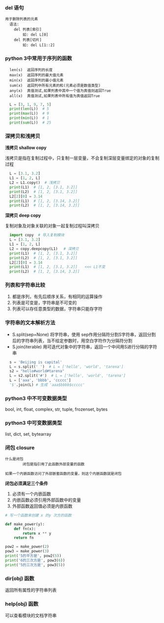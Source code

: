 ### del 语句

```
用于删除列表的元素
  语法:
    del 列表[索引]
        如: del L[0]
    del 列表[切片]
        如: del L[1::2]
```

### python 3中常用于序列的函数

```
  len(s)  返回序列的长度
  max(x)  返回序列的最大值元素
  min(x)  返回序列的最小值元素
  sum(x)  返回列中所有元素的和(元素必须是数值类型)
  any(x)  真值测试,如果列表中其中一个值为真值则返回True
  all(x)  真值测试,如果列表中所有值为真值返回True
```

```python
  L = [3, 1, 9, 7, 5]
  print(len(L))  # 5
  print(max(L))  # 9
  print(min(L))  # 1
  print(sum(L))  # 25
```

### 深拷贝和浅拷贝

**浅拷贝 shallow copy**

浅拷贝是指在复制过程中，只复制一层变量，不会复制深层变量绑定的对象的复制过程

```python
  L = [3.1, 3.2]
  L1 = [1, 2, L]
  L2 = L1.copy()  # 浅拷贝
  print(L1)  # [1, 2, [3.1, 3.2]]
  print(L2)  # [1, 2, [3.1, 3.2]]
  L2[2][0] = 3.14
  print(L1)  # [1, 2, [3.14, 3.2]]
  print(L2)  # [1, 2, [3.14, 3.2]]
```

**深拷贝 deep copy**

复制对象及对象关联的对象一起复制过程叫深拷贝

```python
  import copy  # 导入复制模块
  L = [3.1, 3.2]
  L1 = [1, 2, L]
  L2 = copy.deepcopy(L1) 　# 深拷贝
  print(L1)  # [1, 2, [3.1, 3.2]]
  print(L2)  # [1, 2, [3.1, 3.2]]
  L2[2][0] = 3.14
  print(L1)  # [1, 2, [3.1, 3.2]]　　<<< L1不变
  print(L2)  # [1, 2, [3.14, 3.2]]
```

### 列表和字符串比较

1. 都是序列，有先后顺序关系，有相同的运算操作
  2. 列表是可变是，字符串是不可变的
  3. 列表可以存任意类型的数据，字符串只能存字符

### 字符串的文本解析方法

- S.split(sep=None) 将字符串，使用 sep作用分隔符分割S字符串，返回分割后的字符串列表，当不给定参数时，用空白字符作为分隔符分割
- S.join(iterable) 用可迭代对象中的字符串，返回一个中间用S进行分隔的字符串

```python
  s = 'Beijing is capital'
  L = s.split(' ')  # L = ['hello', 'world', 'tarena']
  s2 = "hello#world#tarena"
  L = s2.split('#')  # L = ['hello', 'world', 'tarena']
  L = ['aaa', 'bbbb', 'ccccc']
  '$'.join(L) # 生成 'aaa$bbbb$ccccc'
```

### python3 中不可变数据类型

bool, int, float, complex, str, tuple, frozenset, bytes

### python3 中可变数据类型

list, dict, set, bytearray

### 闭包 closure

```
什么是闭包
        闭包是指引用了此函数外部变量的函数

如果一个内嵌函数访问了外部嵌套函数的变量，则这个内嵌函数就是闭包
```

**闭包必须满足三个条件**

1. 必须有一个内嵌函数
2. 内嵌函数必须引用外部函数中的变量
3. 外部函数返回值必须是内嵌函数

```python
# 写一个函数来创建 x 的y 次方的函数

def make_power(y):
    def fn(x):
        return x ** y
    return fn

pow2 = make_power(2)
pow3 = make_power(3)
print('5的平方是', pow2(5))
print('6的三次方是', pow3(6))
print('5的三次方是', pow3(5))
```

### dir(obj) 函数

返回所有属性的字符串列表

### help(obj) 函数

可以查看模块的文档字符串

